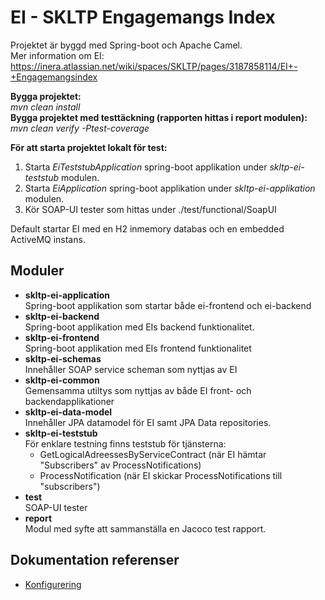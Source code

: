 # EI - SKLTP Engagemangs Index
Projektet är byggd med Spring-boot och Apache Camel.<br/>
Mer information om EI: https://inera.atlassian.net/wiki/spaces/SKLTP/pages/3187858114/EI+-+Engagemangsindex <br/>
 
 **Bygga projektet:<br/>**
 _mvn clean install_<br/>
 **Bygga projektet med testtäckning (rapporten hittas i report modulen):<br/>**
 _mvn clean verify -Ptest-coverage_
 
 **För att starta projektet lokalt för test:**
 1. Starta _EiTeststubApplication_ spring-boot applikation under _skltp-ei-teststub_ modulen.
 2. Starta _EiApplication_ spring-boot applikation under _skltp-ei-applikation_ modulen.
 3. Kör SOAP-UI tester som hittas under ./test/functional/SoapUI
 
Default startar EI med en H2 inmemory databas och en embedded ActiveMQ instans.<br/>
 
 
 ## Moduler
* **skltp-ei-application**<br/>
Spring-boot applikation som startar både ei-frontend och ei-backend
* **skltp-ei-backend**<br/>
Spring-boot applikation med EIs backend funktionalitet.
* **skltp-ei-frontend**<br/>
Spring-boot applikation med EIs frontend funktionalitet
* **skltp-ei-schemas**<br/>
Innehåller SOAP service scheman som nyttjas av EI
* **skltp-ei-common**<br/>
Gemensamma utiltys som nyttjas av både EI front- och backendapplikationer
* **skltp-ei-data-model**<br/>
Innehåller JPA datamodel för EI samt JPA Data repositories.
* **skltp-ei-teststub<br/>**
För enklare testning finns teststub för tjänsterna:
    * GetLogicalAdreessesByServiceContract (när EI hämtar "Subscribers" av ProcessNotifications)<br/>
    * ProcessNotification (när EI skickar ProcessNotifications till "subscribers")<br/>
* **test**<br/>
SOAP-UI tester
* **report**<br/>
Modul med syfte att sammanställa en Jacoco test rapport.

 ## Dokumentation referenser
 - [Konfigurering]
 
 [//]: # (These are reference links used in the body of this note and get stripped out when the markdown processor does its job. There is no need to format nicely because it shouldn't be seen. Thanks SO - http://stackoverflow.com/questions/4823468/store-comments-in-markdown-syntax)
 
 
   [Konfigurering]: <doc/config/config.md>

